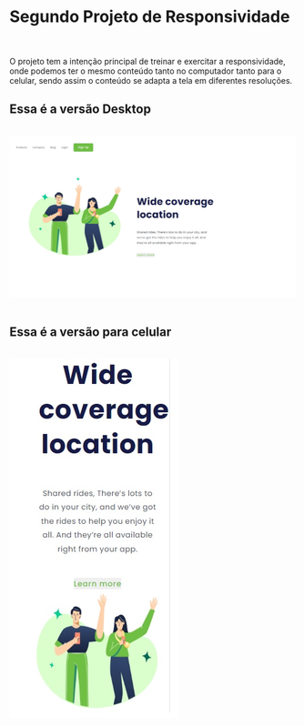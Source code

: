 <h1>Segundo Projeto de Responsividade</h1>
<br>
<br>
O projeto tem a intenção principal de treinar e exercitar a responsividade, onde podemos ter o mesmo conteúdo tanto no computador tanto para o celular, sendo assim o conteúdo se adapta a tela em diferentes resoluções.
<br>
<h2>Essa é a versão Desktop</h2> 
<br>
<img src="https://github.com/Arrais22/Wide-Coverage-Location/blob/master/assets/imagem%20web.jpg?raw=true"/>
<br>
<br>
<h2>Essa é a versão para celular</h2>
<br>
<img src="https://github.com/Arrais22/Wide-Coverage-Location/blob/master/assets/imagem%20celular.jpg?raw=true"/>
